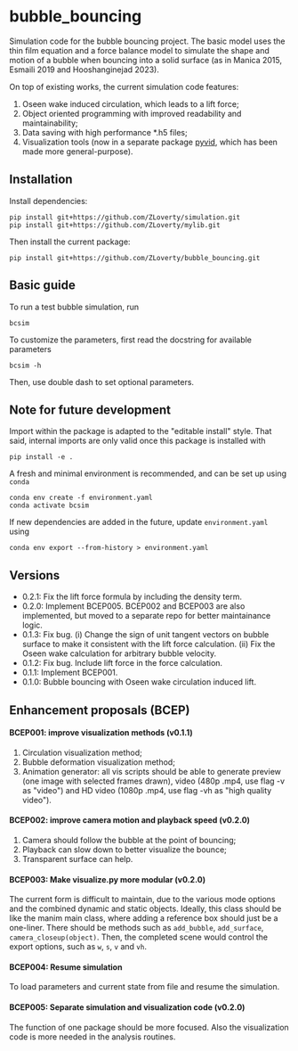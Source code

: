 # bubble_bouncing

Simulation code for the bubble bouncing project. The basic model uses the thin film equation and a force balance model to simulate the shape and motion of a bubble when bouncing into a solid surface (as in Manica 2015, Esmaili 2019 and Hooshanginejad 2023). 

On top of existing works, the current simulation code features:

1. Oseen wake induced circulation, which leads to a lift force;
2. Object oriented programming with improved readability and maintainability;
3. Data saving with high performance *.h5 files;
4. Visualization tools (now in a separate package [pyvid](https://github.com/ZLoverty/pyvid), which has been made more general-purpose). 

## Installation

Install dependencies:

```
pip install git+https://github.com/ZLoverty/simulation.git
pip install git+https://github.com/ZLoverty/mylib.git
```

Then install the current package:

```
pip install git+https://github.com/ZLoverty/bubble_bouncing.git

```

## Basic guide

To run a test bubble simulation, run

```
bcsim
```

To customize the parameters, first read the docstring for available parameters

```
bcsim -h
```

Then, use double dash to set optional parameters.

## Note for future development

Import within the package is adapted to the "editable install" style. That said, internal imports are only valid once this package is installed with

```
pip install -e .
```

A fresh and minimal environment is recommended, and can be set up using `conda`

```
conda env create -f environment.yaml
conda activate bcsim
```

If new dependencies are added in the future, update `environment.yaml` using

```
conda env export --from-history > environment.yaml
```

## Versions

- 0.2.1: Fix the lift force formula by including the density term.
- 0.2.0: Implement BCEP005. BCEP002 and BCEP003 are also implemented, but moved to a separate repo for better maintainance logic.
- 0.1.3: Fix bug. (i) Change the sign of unit tangent vectors on bubble surface to make it consistent with the lift force calculation. (ii) Fix the Oseen wake calculation for arbitrary bubble velocity.
- 0.1.2: Fix bug. Include lift force in the force calculation.
- 0.1.1: Implement BCEP001.
- 0.1.0: Bubble bouncing with Oseen wake circulation induced lift.

## Enhancement proposals (BCEP)

#### BCEP001: improve visualization methods (v0.1.1)

1. Circulation visualization method;
2. Bubble deformation visualization method;
3. Animation generator: all vis scripts should be able to generate preview (one image with selected frames drawn), video (480p .mp4, use flag -v as "video") and HD video (1080p .mp4, use flag -vh as "high quality video").

#### BCEP002: improve camera motion and playback speed (v0.2.0)

1. Camera should follow the bubble at the point of bouncing;
2. Playback can slow down to better visualize the bounce;
3. Transparent surface can help.

#### BCEP003: Make visualize.py more modular (v0.2.0)

The current form is difficult to maintain, due to the various mode options and the combined dynamic and static objects. Ideally, this class should be like the manim main class, where adding a reference box should just be a one-liner. There should be methods such as `add_bubble`, `add_surface`, `camera_closeup(object)`. Then, the completed scene would control the export options, such as `w`, `s`, `v` and `vh`. 

#### BCEP004: Resume simulation

To load parameters and current state from file and resume the simulation.

#### BCEP005: Separate simulation and visualization code (v0.2.0)

The function of one package should be more focused. Also the visualization code is more needed in the analysis routines. 